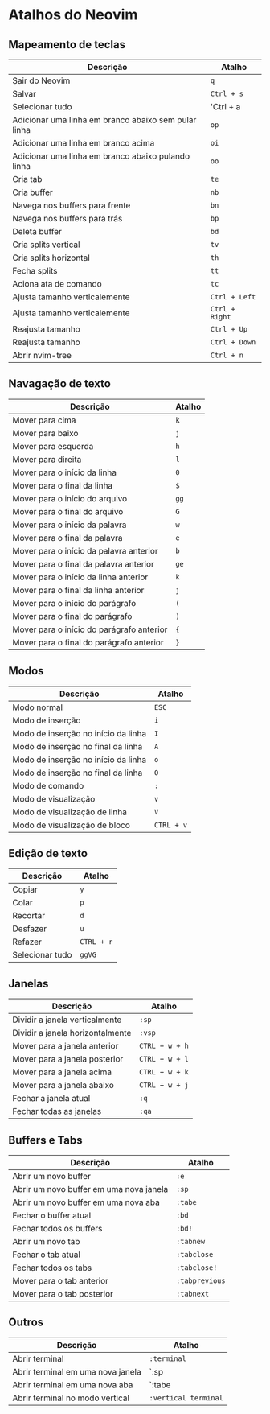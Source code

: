 # Atalhos do Neovim

## Mapeamento de teclas

| Descrição | Atalho |
| --- | --- |
| Sair do Neovim | `q` |
| Salvar  | `Ctrl + s` |
| Selecionar tudo | 'Ctrl + a |
| Adicionar uma linha em branco abaixo sem pular linha | `op` |
| Adicionar uma linha em branco acima | `oi` |
| Adicionar uma linha em branco abaixo pulando linha | `oo` |
| Cria tab | `te` |
| Cria buffer | `nb` |
| Navega nos buffers para frente | `bn` |
| Navega nos buffers para trás | `bp` |
  Deleta buffer | `bd` |
| Cria splits vertical | `tv` |
| Cria splits horizontal | `th` |
  Fecha splits | `tt` |
| Aciona ata de comando | `tc` |
| Ajusta tamanho verticalemente | `Ctrl + Left` |
| Ajusta tamanho verticalemente | `Ctrl + Right` |
| Reajusta tamanho | `Ctrl + Up` |
| Reajusta tamanho | `Ctrl + Down` |
| Abrir nvim-tree   | `Ctrl + n` |

## Navagação de texto

| Descrição | Atalho |
| --- | --- |
| Mover para cima | `k` |
| Mover para baixo | `j` |
| Mover para esquerda | `h` |
| Mover para direita | `l` |
| Mover para o início da linha | `0` |
| Mover para o final da linha | `$` |
| Mover para o início do arquivo | `gg` |
| Mover para o final do arquivo | `G` |
| Mover para o início da palavra | `w` |
| Mover para o final da palavra | `e` |
| Mover para o início da palavra anterior | `b` |
| Mover para o final da palavra anterior | `ge` |
| Mover para o início da linha anterior | `k` |
| Mover para o final da linha anterior | `j` |
| Mover para o início do parágrafo | `(` |
| Mover para o final do parágrafo | `)` |
| Mover para o início do parágrafo anterior | `{` |
| Mover para o final do parágrafo anterior | `}` |

## Modos

| Descrição | Atalho |
| --- | --- |
| Modo normal | `ESC` |
| Modo de inserção | `i` |
| Modo de inserção no início da linha | `I` |
| Modo de inserção no final da linha | `A` |
| Modo de inserção no início da linha | `o` |
| Modo de inserção no final da linha | `O` |    
| Modo de comando | `:` |
| Modo de visualização | `v` |
| Modo de visualização de linha | `V` |
| Modo de visualização de bloco | `CTRL + v` |

## Edição de texto

| Descrição | Atalho |
| --- | --- |
| Copiar | `y` |
| Colar | `p` |
| Recortar | `d` |
| Desfazer | `u` |
| Refazer | `CTRL + r` |
| Selecionar tudo | `ggVG` |

## Janelas

| Descrição | Atalho |
| --- | --- |
| Dividir a janela verticalmente | `:sp` |
| Dividir a janela horizontalmente | `:vsp` |
| Mover para a janela anterior | `CTRL + w + h` |
| Mover para a janela posterior | `CTRL + w + l` |
| Mover para a janela acima | `CTRL + w + k` |
| Mover para a janela abaixo | `CTRL + w + j` |
| Fechar a janela atual | `:q` |
| Fechar todas as janelas | `:qa` |

## Buffers e Tabs

| Descrição | Atalho |
| --- | --- |
| Abrir um novo buffer | `:e` |
| Abrir um novo buffer em uma nova janela | `:sp` |
| Abrir um novo buffer em uma nova aba | `:tabe` |
| Fechar o buffer atual | `:bd` |
| Fechar todos os buffers | `:bd!` |
| Abrir um novo tab | `:tabnew` |
| Fechar o tab atual | `:tabclose` |
| Fechar todos os tabs | `:tabclose!` |
| Mover para o tab anterior | `:tabprevious` |
| Mover para o tab posterior | `:tabnext` |

## Outros

| Descrição | Atalho |
| --- | --- |
| Abrir terminal | `:terminal` |
| Abrir terminal em uma nova janela | `:sp | terminal` |
| Abrir terminal em uma nova aba | `:tabe | terminal` |
| Abrir terminal no modo vertical | `:vertical terminal` |

